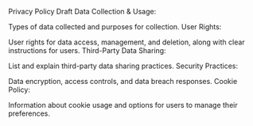 Privacy Policy Draft
Data Collection & Usage:

Types of data collected and purposes for collection.
User Rights:

User rights for data access, management, and deletion, along with clear instructions for users.
Third-Party Data Sharing:

List and explain third-party data sharing practices.
Security Practices:

Data encryption, access controls, and data breach responses.
Cookie Policy:

Information about cookie usage and options for users to manage their preferences.
